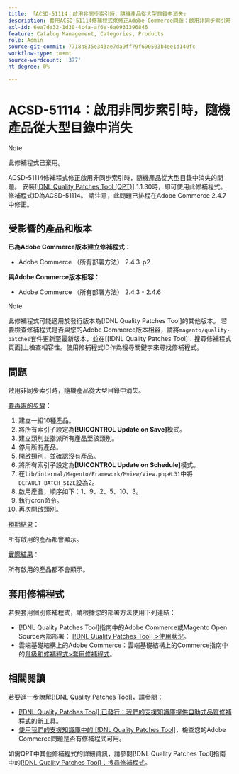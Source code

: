 ```yaml
---
title: 「ACSD-51114：啟用非同步索引時，隨機產品從大型目錄中消失」
description: 套用ACSD-51114修補程式來修正Adobe Commerce問題：啟用非同步索引時，大型目錄中的隨機產品會消失。
exl-id: 6ea7de32-1d30-4c4a-af6e-6a0931396846
feature: Catalog Management, Categories, Products
role: Admin
source-git-commit: 7718a835e343ae7da9ff79f690503b4ee1d140fc
workflow-type: tm+mt
source-wordcount: '377'
ht-degree: 0%

---
```


# ACSD-51114：啟用非同步索引時，隨機產品從大型目錄中消失

>[!NOTE]
>
>此修補程式已棄用。

ACSD-51114修補程式修正啟用非同步索引時，隨機產品從大型目錄中消失的問題。 安裝[[!DNL Quality Patches Tool (QPT)]](/help/announcements/adobe-commerce-announcements/magento-quality-patches-released-new-tool-to-self-serve-quality-patches.md) 1.1.30時，即可使用此修補程式。 修補程式ID為ACSD-51114。 請注意，此問題已排程在Adobe Commerce 2.4.7中修正。

## 受影響的產品和版本

**已為Adobe Commerce版本建立修補程式：**

* Adobe Commerce （所有部署方法） 2.4.3-p2

**與Adobe Commerce版本相容：**

* Adobe Commerce （所有部署方法） 2.4.3 - 2.4.6

>[!NOTE]
>
>此修補程式可能適用於發行版本為[!DNL Quality Patches Tool]的其他版本。 若要檢查修補程式是否與您的Adobe Commerce版本相容，請將`magento/quality-patches`套件更新至最新版本，並在[[!DNL Quality Patches Tool]：搜尋修補程式頁面]上檢查相容性。使用修補程式ID作為搜尋關鍵字來尋找修補程式。

## 問題

啟用非同步索引時，隨機產品從大型目錄中消失。

<u>要再現的步驟</u>：

1. 建立一組10種產品。
1. 將所有索引子設定為&#x200B;**[!UICONTROL Update on Save]**&#x200B;模式。
1. 建立類別並指派所有產品至該類別。
1. 停用所有產品。
1. 開啟類別，並確認沒有產品。
1. 將所有索引子設定為&#x200B;**[!UICONTROL Update on Schedule]**&#x200B;模式。
1. 在`lib/internal/Magento/Framework/Mview/View.php#L31`中將`DEFAULT_BATCH_SIZE`設為2。
1. 啟用產品，順序如下：1、9、2、5、10、3。
1. 執行cron命令。
1. 再次開啟類別。

<u>預期結果</u>：

所有啟用的產品都會顯示。

<u>實際結果</u>：

所有啟用的產品都不會顯示。

## 套用修補程式

若要套用個別修補程式，請根據您的部署方法使用下列連結：

* [!DNL Quality Patches Tool]指南中的Adobe Commerce或Magento Open Source內部部署： [[!DNL Quality Patches Tool] >使用狀況](https://experienceleague.adobe.com/docs/commerce-operations/tools/quality-patches-tool/usage.html?lang=zh-Hant)。
* 雲端基礎結構上的Adobe Commerce：雲端基礎結構上的Commerce指南中的[升級和修補程式>套用修補程式](https://experienceleague.adobe.com/docs/commerce-cloud-service/user-guide/develop/upgrade/apply-patches.html?lang=zh-Hant)。

## 相關閱讀

若要進一步瞭解[!DNL Quality Patches Tool]，請參閱：

* [[!DNL Quality Patches Tool] 已發行：我們的支援知識庫提供自助式品質修補程式](/help/announcements/adobe-commerce-announcements/magento-quality-patches-released-new-tool-to-self-serve-quality-patches.md)的新工具。
* [使用我們的支援知識庫中的 [!DNL Quality Patches Tool]](/help/support-tools/patches-available-in-qpt-tool/check-patch-for-magento-issue-with-magento-quality-patches.md)，檢查您的Adobe Commerce問題是否有修補程式可用。

如需QPT中其他修補程式的詳細資訊，請參閱[!DNL Quality Patches Tool]指南中的[[!DNL Quality Patches Tool]：搜尋修補程式](https://experienceleague.adobe.com/tools/commerce-quality-patches/index.html?lang=zh-Hant)。
